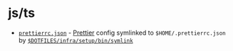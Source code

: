 # js/ts

- [`prettierrc.json`](./prettierrc.json.symlink) - [Prettier](https://prettier.io) config symlinked to `$HOME/.prettierrc.json` by [`$DOTFILES/infra/setup/bin/symlink`](../../infra/setup/bin/symlink)

